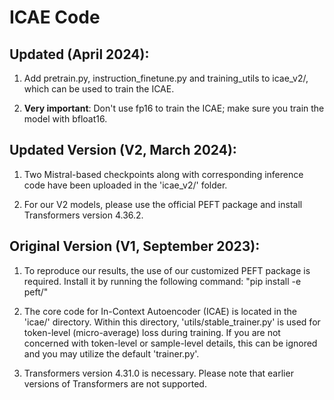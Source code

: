 # ICAE Code

## Updated (April 2024):

1. Add pretrain.py, instruction_finetune.py and training_utils to icae_v2/, which can be used to train the ICAE.

2. **Very important**: Don't use fp16 to train the ICAE; make sure you train the model with bfloat16.

## Updated Version (V2, March 2024):

1. Two Mistral-based checkpoints along with corresponding inference code have been uploaded in the 'icae_v2/' folder.

2. For our V2 models, please use the official PEFT package and install Transformers version 4.36.2.

## Original Version (V1, September 2023):

1. To reproduce our results, the use of our customized PEFT package is required. Install it by running the following command: "pip install -e peft/"

2. The core code for In-Context Autoencoder (ICAE) is located in the 'icae/' directory. Within this directory, 'utils/stable_trainer.py' is used for token-level (micro-average) loss during training. If you are not concerned with token-level or sample-level details, this can be ignored and you may utilize the default 'trainer.py'.  

3. Transformers version 4.31.0 is necessary. Please note that earlier versions of Transformers are not supported.
